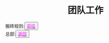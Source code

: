 <html>
	<head>
		<title>tuanduigonzuo</title>
		<style type="text/css">
		<!--
			.purple{color:#FF00FF}
		-->
      		</style>
	</head>
	<body>
		<h1><center>团队工作</center></h1>
		<div>搬砖规则:<button title="hello"><a href="https://zhouningyuan1234.github.io/banzhuan/"><span class="purple">前往</span></a></button></div>
		<div>总部:<button title="back"><a href="https://zhouningyuan1234.github.io/banzhuan/"><span class="purple">返回</span></a></button></div>
	</body>
</html>
